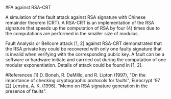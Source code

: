 #FA against RSA-CRT

A simulation of the fault attack against RSA signature with Chinese remainder theorem (CRT). A RSA-CRT is an implementation of the RSA signature that speeds up the computation of RSA by four (4) times due to the computations are performed in the smaller size of modulus. 

Fault Analysis or Bellcore attack [1, 2] against RSA-CRT demonstrated that the RSA private key could be recovered with only one faulty signature that is invalid when verifying with the corresponding public key. A fault can be a software or hardware initiate and carrried out during the computation of one modular exponentiation. Details of attack could be found in [1, 2].


#References
[1] D. Boneh, R. DeMillo, and R. Lipton (1997), "On the importance of checking cryptographic protocols for faults", Eurocrypt '97 
[2] Lenstra, A. K. (1996). "Memo on RSA signature generation in the presence of faults".
